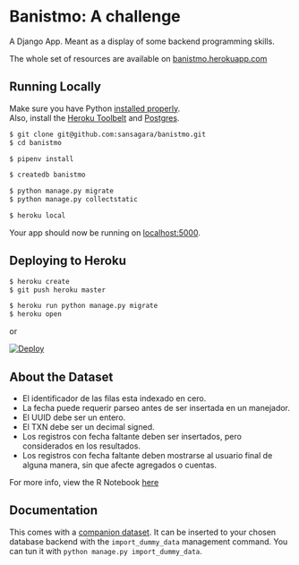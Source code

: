 # Banistmo: A challenge

A Django App. Meant as a display of some backend programming skills.

The whole set of resources are available on [banistmo.herokuapp.com](http://banistmo.herokuapp.com/)

## Running Locally

Make sure you have Python [installed properly](http://install.python-guide.org).  
Also, install the [Heroku Toolbelt](https://toolbelt.heroku.com/) and [Postgres](https://devcenter.heroku.com/articles/heroku-postgresql#local-setup).

```sh
$ git clone git@github.com:sansagara/banistmo.git
$ cd banistmo

$ pipenv install

$ createdb banistmo

$ python manage.py migrate
$ python manage.py collectstatic

$ heroku local
```

Your app should now be running on [localhost:5000](http://localhost:5000/).

## Deploying to Heroku

```sh
$ heroku create
$ git push heroku master

$ heroku run python manage.py migrate
$ heroku open
```
or

[![Deploy](https://www.herokucdn.com/deploy/button.png)](https://heroku.com/deploy)


## About the Dataset
- El identificador de las filas esta indexado en cero.
- La fecha puede requerir parseo antes de ser insertada en un manejador.
- El UUID debe ser un entero.
- El TXN debe ser un decimal signed.
- Los registros con fecha faltante deben ser insertados, pero considerados en los resultados.
- Los registros con fecha faltante deben mostrarse al usuario final de alguna manera, sin que afecte agregados o cuentas.

For more info, view the R Notebook [here](http://rpubs.com/sansagara/banistmo)

## Documentation
This comes with a [companion dataset](transactions/management/dataset.csv). It can be inserted to your chosen database backend with the `import_dummy_data` management command.
You can tun it with `python manage.py import_dummy_data`.


